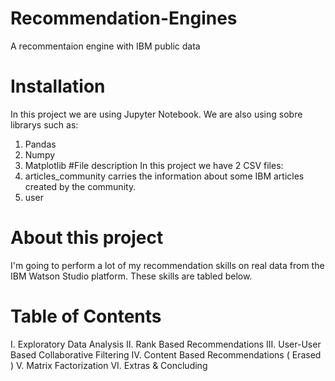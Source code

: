 # Recommendation-Engines
A recommentaion engine with IBM public data
# Installation
In this project we are using Jupyter Notebook. We are also using sobre librarys such as:
1. Pandas
2. Numpy
3. Matplotlib
#File description 
In this project we have 2 CSV files:
1. articles_community carries the information about some IBM articles created by the community.
2. user
# About this project
I'm going to perform a lot of my recommendation skills on real data from the IBM Watson Studio platform. These skills are tabled below.
# Table of Contents
I. Exploratory Data Analysis
II. Rank Based Recommendations
III. User-User Based Collaborative Filtering
IV. Content Based Recommendations ( Erased )
V. Matrix Factorization
VI. Extras & Concluding
